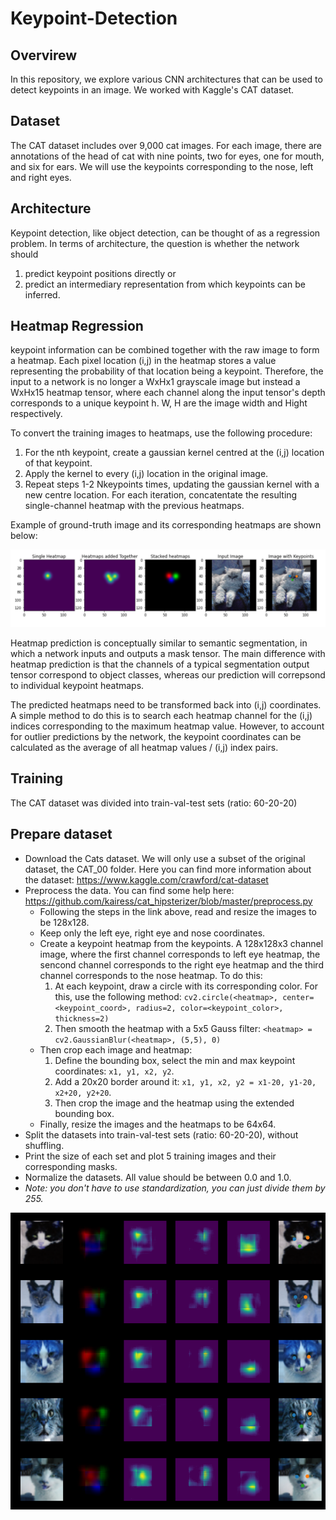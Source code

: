 # Keypoint-Detection

## Overvirew 
In this repository, we explore various CNN architectures that can be used to detect keypoints in an image. We worked with Kaggle's CAT dataset.

## Dataset

The CAT dataset includes over 9,000 cat images. For each image, there are annotations of the head of cat with nine points, two for eyes, one for mouth, and six for ears. We will use the keypoints corresponding to the nose, left and right eyes.

## Architecture

Keypoint detection, like object detection, can be thought of as a regression problem. In terms of architecture, the question is whether the network should 
1) predict keypoint positions directly or 
2) predict an intermediary representation from which keypoints can be inferred.

## Heatmap Regression
keypoint information can be combined together with the raw image to form a heatmap. Each pixel location (i,j) in the heatmap stores a value representing the probability of that location being a keypoint. Therefore, the input to a network is no longer a WxHx1 grayscale image but instead a WxHx15 heatmap tensor, where each channel along the input tensor's depth corresponds to a unique keypoint h. W, H are the image width and Hight respectively.

To convert the training images to heatmaps, use the following procedure:

1) For the nth keypoint, create a gaussian kernel centred at the (i,j) location of that keypoint.
2) Apply the kernel to every (i,j) location in the original image.
3) Repeat steps 1-2 Nkeypoints times, updating the gaussian kernel with a new centre location. For each iteration, concatentate the resulting single-channel heatmap with the previous heatmaps.

Example of ground-truth image and its corresponding heatmaps are shown below:


![plot](https://github.com/SaraFattouh/Keypoint-Detection/blob/main/Heatmap%20sample.png)

Heatmap prediction is conceptually similar to semantic segmentation, in which a network inputs and outputs a mask tensor. The main difference with heatmap prediction is that the channels of a typical segmentation output tensor correspond to object classes, whereas our prediction will correpsond to individual keypoint heatmaps.

The predicted heatmaps need to be transformed back into (i,j) coordinates. A simple method to do this is to search each heatmap channel for the (i,j) indices corresponding to the maximum heatmap value. However, to account for outlier predictions by the network, the keypoint coordinates can be calculated as the  average of all heatmap values / (i,j) index pairs.

## Training
The CAT dataset was divided into train-val-test sets (ratio: 60-20-20)

## Prepare dataset

* Download the Cats dataset. We will only use a subset of the original dataset, the CAT_00 folder. Here you can find more information about the dataset: https://www.kaggle.com/crawford/cat-dataset
* Preprocess the data. You can find some help here: https://github.com/kairess/cat_hipsterizer/blob/master/preprocess.py
  * Following the steps in the link above, read and resize the images to be 128x128.
  * Keep only the left eye, right eye and nose coordinates.
  * Create a keypoint heatmap from the keypoints. A 128x128x3 channel image, where the first channel corresponds to left eye heatmap, the sencond channel corresponds to the right eye heatmap and the third channel corresponds to the nose heatmap. To do this:
    1. At each keypoint, draw a circle with its corresponding color. For this, use the following method: `cv2.circle(<heatmap>, center=<keypoint_coord>, radius=2, color=<keypoint_color>, thickness=2)`
    2. Then smooth the heatmap with a 5x5 Gauss filter: `<heatmap> = cv2.GaussianBlur(<heatmap>, (5,5), 0)` 
  * Then crop each image and heatmap:
    1. Define the bounding box, select the min and max keypoint coordinates: `x1, y1, x2, y2`.
    2. Add a 20x20 border around it: `x1, y1, x2, y2 = x1-20, y1-20, x2+20, y2+20`.
    3. Then crop the image and the heatmap using the extended bounding box.  
  * Finally, resize the images and the heatmaps to be 64x64.
* Split the datasets into train-val-test sets (ratio: 60-20-20), without shuffling.
* Print the size of each set and plot 5 training images and their corresponding masks.
* Normalize the datasets. All value should be between 0.0 and 1.0. 
* *Note: you don't have to use standardization, you can just divide them by 255.*



![plot](https://github.com/SaraFattouh/Keypoint-Detection/blob/main/Keypoint%20Detection.png)
